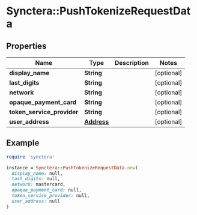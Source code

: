 # Synctera::PushTokenizeRequestData

## Properties

| Name | Type | Description | Notes |
| ---- | ---- | ----------- | ----- |
| **display_name** | **String** |  | [optional] |
| **last_digits** | **String** |  | [optional] |
| **network** | **String** |  | [optional] |
| **opaque_payment_card** | **String** |  | [optional] |
| **token_service_provider** | **String** |  | [optional] |
| **user_address** | [**Address**](Address.md) |  | [optional] |

## Example

```ruby
require 'synctera'

instance = Synctera::PushTokenizeRequestData.new(
  display_name: null,
  last_digits: null,
  network: mastercard,
  opaque_payment_card: null,
  token_service_provider: null,
  user_address: null
)
```

